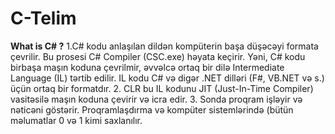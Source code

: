 # C-Telim
<b>What is C# ?</b>
1.C# kodu anlaşılan dildən kompüterin başa düşəcəyi formata çevrilir. Bu prosesi C# Compiler (CSC.exe) həyata keçirir.
Yəni, C# kodu birbaşa maşın koduna çevrilmir, əvvəlcə ortaq bir dilə Intermediate Language (IL) tərtib edilir.
IL kodu C# və digər .NET dilləri (F#, VB.NET və s.) üçün ortaq bir formatdır.
2. CLR bu IL kodunu JIT (Just-In-Time Compiler) vasitəsilə maşın koduna çevirir və icra edir.
3. Sonda proqram işləyir və nəticəni göstərir.
Proqramlaşdırma və kompüter sistemlərində (bütün məlumatlar 0 və 1 kimi saxlanılır.
